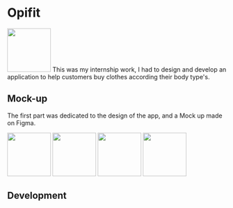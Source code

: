 <h1> Opifit </h1>
<img src="https://user-images.githubusercontent.com/73224206/136049760-ba7092d0-7d08-4719-8a02-9fd18fed5316.png" width=100 >
This was my internship work, I had to design and develop an application to help customers buy clothes according their body type's. 

<h2> Mock-up </h2>

The first part was dedicated to the design of the app, and a Mock up made on Figma.

<section>
<img src="https://user-images.githubusercontent.com/73224206/136061693-155fdc0d-ed7b-466b-acd3-6d1ec3346002.png" width=100> <img src="https://user-images.githubusercontent.com/73224206/136061731-48e1ab46-5611-4d6d-962e-acdb5d315354.png" width=100> <img src="https://user-images.githubusercontent.com/73224206/136061772-afcadfee-c60e-47e3-b33a-b0b8b6692de8.png" width=100> <img src="https://user-images.githubusercontent.com/73224206/136061843-f8aa0fc5-95e9-4b1a-bf1a-b32e790b2d60.png" width=100>
 </section>
</n>

<h2> Development </h2>


